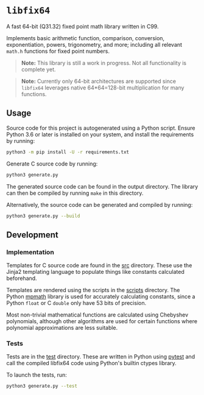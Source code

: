 # `libfix64`

A fast 64-bit (Q31.32) fixed point math library written in C99.

Implements basic arithmetic function, comparison, conversion, exponentiation, powers, trigonometry,
and more; including all relevant `math.h` functions for fixed point numbers.

> **Note:** This library is still a work in progress. Not all functionality is complete yet.

> **Note:** Currently only 64-bit architectures are supported since `libfix64` leverages native
64*64=128-bit multiplication for many functions.

## Usage

Source code for this project is autogenerated using a Python script.
Ensure Python 3.6 or later is installed on your system, and install the requirements by running:

~~~sh
python3 -m pip install -U -r requirements.txt
~~~

Generate C source code by running:

~~~sh
python3 generate.py
~~~

The generated source code can be found in the output directory.
The library can then be compiled by running `make` in this directory.

Alternatively, the source code can be generated and compiled by running:

~~~sh
python3 generate.py --build
~~~

## Development

### Implementation

Templates for C source code are found in the [src](src) directory.
These use the Jinja2 templating language to populate things like constants calculated beforehand.

Templates are rendered using the scripts in the [scripts](scripts) directory.
The Python [mpmath](https://mpmath.org/) library is used for accurately calculating constants,
since a Python `float` or C `double` only have 53 bits of precision.

Most non-trivial mathematical functions are calculated using Chebyshev polynomials, although other
algorithms are used for certain functions where polynomial approximations are less suitable.

### Tests

Tests are in the [test](test) directory.
These are written in Python using [pytest](https://pytest.org)
and call the compiled libfix64 code using Python's builtin ctypes library.

To launch the tests, run:

~~~sh
python3 generate.py --test
~~~
